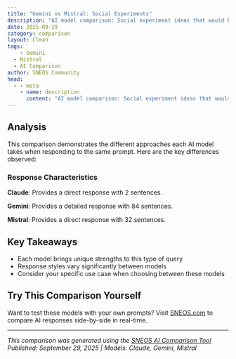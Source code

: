 ```yaml
---
title: "Gemini vs Mistral: Social Experiments"
description: "AI model comparison: Social experiment ideas that would break the internet in 2025..."
date: 2025-09-29
category: comparison
layout: Clean
tags:
    - Gemini
  - Mistral
  - AI Comparison
author: SNEOS Community
head:
  - - meta
    - name: description
      content: "AI model comparison: Social experiment ideas that would break the internet in 2025..."
---
```


<ChatComparison
  title="Claude vs Gemini vs Mistral: Social Experiments"
  prompt="Social experiment ideas that would break the internet in 2025"
  :responses='{
    "Gemini": "Okay, let\u0027s brainstorm some social experiment ideas that have the potential to \u0022break the internet\u0022 in 2025.  To be clear, \u0022break the internet\u0022 is a hyperbolic term, but we\u0027re aiming for something viral, controversial, and highly discussed.  Here are some ideas, categorized for easier digestion, with explanations of why they might be impactful:\n\n**I. Technology \u0026 AI Focused:**\n\n*   **The AI Confessor:**\n    *   **Concept:**  Develop a highly sophisticated AI chatbot specifically designed to offer empathetic and non-judgmental \u0022confession\u0022 services.  Market it as a safe space to anonymously share your deepest secrets, desires, and morally questionable thoughts.  The AI promises never to reveal the information, but the catch is the project creator will analyze the aggregated data (anonymized, of course) and publish broad trends.\n    *   **Why It Could Break the Internet:**\n        *   **Taps into Anxiety About AI:** Raises questions about data privacy, the ethics of AI \u0022listening,\u0022 and the potential for AI to understand (and perhaps judge) human morality.\n        *   **Human Curiosity:** People will be intensely curious about what others are confessing.\n        *   **Potential for Leaks/Hacks (Real or Staged):**  The fear of data breaches and misuse would be a major driver of attention, especially if even a small, fictional leak is \u0022staged\u0022 to create controversy.\n        *   **Ethical Debates:** Spark discussions about the value of anonymity, the role of confession in society, and the potential for AI to be used for both good and ill.\n*   **The Algorithmic Echo Chamber Challenge:**\n    *   **Concept:**  Divide participants into groups and have each group exclusively consume media recommended by a different AI algorithm (e.g., one optimized for conservative viewpoints, one for liberal viewpoints, one for conspiracy theories, one for cat videos).  After a week, bring the groups together to discuss current events.\n    *   **Why It Could Break the Internet:**\n        *   **Highlights Polarization:**  Dramatically demonstrates how algorithms contribute to echo chambers and political division.\n        *   **Real-World Impact:**  People would see firsthand how easily their perceptions can be shaped by curated content.\n        *   **Viral Debates:**  The contrasting viewpoints and potential for conflict would generate significant online discussion.\n*   **The \u0022Perfect\u0022 Influencer AI:**\n    *   **Concept:**  Create an AI-powered virtual influencer that is meticulously designed based on data analysis of what is most appealing to different demographic groups.  The AI would be constantly optimized based on audience engagement.\n    *   **Why It Could Break the Internet:**\n        *   **Questions Authenticity:** Raises questions about the nature of authenticity in the age of AI.  Can something artificial be truly relatable?\n        *   **Beauty Standards:**  Critiques and amplifies existing unrealistic beauty standards.\n        *   **Job Displacement:**  Concerns about AI replacing human influencers and creatives.\n        *   **Ethical Marketing:**  Questions the ethics of using AI to manipulate consumer behavior.\n\n**II. Social \u0026 Political Experiments:**\n\n*   **The Global Empathy Swap:**\n    *   **Concept:**  Participants from radically different backgrounds (e.g., wealthy CEO and refugee, police officer and activist) swap lives for a month, documented through vlogs and social media.  The goal is to foster empathy and understanding.\n    *   **Why It Could Break the Internet:**\n        *   **Powerful Human Stories:**  Offers potentially moving and transformative narratives.\n        *   **Confronts Privilege and Inequality:**  Forces people to confront uncomfortable truths about social disparities.\n        *   **Potential for Conflict and Growth:**  The inevitable clashes and moments of connection would be highly engaging.\n        *   **Inspiration for Change:**  Could inspire viewers to take action and challenge their own biases.\n*   **The Radical Transparency Government:**\n    *   **Concept:**  Create a mock online \u0022government\u0022 (e.g., for a virtual city or community) where all decisions, debates, and financial transactions are made publicly accessible in real-time (with appropriate anonymization to protect personal privacy).  Citizens can directly propose laws and vote on issues.\n    *   **Why It Could Break the Internet:**\n        *   **Tests Direct Democracy:**  Explores the feasibility and potential pitfalls of a fully transparent and participatory political system.\n        *   **Exposes Corruption (or Lack Thereof):**  Highlights the challenges of maintaining accountability and preventing corruption even in a transparent environment.\n        *   **Engages Citizens:**  Empowers people to participate in governance and provides a model for alternative political structures.\n        *   **Online Drama:**  The inevitable debates, disagreements, and political maneuvering would generate significant online commentary.\n*   **The Universal Basic Income Lottery:**\n    *   **Concept:**  Randomly select a group of people to receive a guaranteed universal basic income for a year, funded by donations or grants.  Track their spending habits, mental health, and overall well-being.\n    *   **Why It Could Break the Internet:**\n        *   **Relevant to Current Debates:**  Addresses the ongoing discussion about universal basic income and its potential impact on society.\n        *   **Data-Driven Insights:**  Provides valuable data on the effects of UBI on individuals and communities.\n        *   **Ethical Considerations:**  Raises questions about fairness, resource allocation, and the long-term sustainability of UBI.\n        *   **Inspiring Stories:**  Personal stories of how UBI has transformed lives would be highly compelling.\n\n**III. Psychological \u0026 Behavioral Experiments:**\n\n*   **The Dopamine Detox Challenge (Extreme Edition):**\n    *   **Concept:**  Participants completely abstain from all sources of artificial dopamine (social media, screens, sugar, caffeine, etc.) for an extended period (e.g., a month), while documenting their experiences.  This is the \u0022extreme\u0022 version, with stricter rules and more detailed monitoring.\n    *   **Why It Could Break the Internet:**\n        *   **Addresses Addiction:**  Taps into growing concerns about social media addiction and the overstimulation of modern life.\n        *   **Personal Transformation:**  The potential for profound changes in mood, focus, and creativity would be highly intriguing.\n        *   **Relatable Struggles:**  The challenges of resisting temptation and dealing with withdrawal symptoms would resonate with many viewers.\n        *   **Wellness Trend:**  Aligns with the growing interest in mindfulness, minimalism, and digital detoxing.\n*   **The \u0022Echo Chamber\u0022 Brain Scan:**\n    *   **Concept:**  Participants are subjected to fMRI brain scans while being exposed to information that either confirms or challenges their existing beliefs.  The brain activity is analyzed to reveal how people react to cognitive dissonance and confirmation bias.\n    *   **Why It Could Break the Internet:**\n        *   **Visual and Scientific:**  Provides visually compelling brain scans that illustrate the neurological basis of bias.\n        *   **Intriguing Insights:**  Offers a deeper understanding of how the brain processes information and responds to conflicting viewpoints.\n        *   **Promotes Self-Awareness:**  Encourages viewers to reflect on their own biases and cognitive processes.\n        *   **Potential for Misinterpretation:**  The complexity of brain scans could lead to misinterpretations and oversimplified conclusions, generating controversy.\n*   **The \u0022Kindness Contagion\u0022 Experiment:**\n    *   **Concept:**  Seed a small act of kindness in a public space (e.g., anonymously paying for someone\u0027s coffee) and track how it spreads through the community, using social media and video documentation.\n    *   **Why It Could Break the Internet:**\n        *   **Uplifting and Positive:**  Offers a counterpoint to the negativity that often dominates online spaces.\n        *   **Inspires Action:**  Encourages viewers to perform their own acts of kindness and contribute to a more positive world.\n        *   **Viral Potential:**  The ripple effect of kindness could create a chain reaction that spreads rapidly online.\n        *   **Cynical Counterarguments:**  The potential for cynicism and skepticism would also fuel the discussion.\n\n**Important Considerations for 2025:**\n\n*   **Deepfakes and AI Manipulation:**  Be very aware of the potential for deepfakes and AI manipulation to be used to discredit or distort the experiment.  Transparency and verification are crucial.\n*   **Ethical Review:**  Any social experiment involving human subjects *must* undergo rigorous ethical review to ensure the safety, well-being, and informed consent of participants.  This is non-negotiable.\n*   **Regulatory Landscape:**  Be aware of the evolving regulatory landscape surrounding data privacy, AI ethics, and online content moderation.\n*   **Platform Algorithms:**  Understand how different social media platforms\u0027 algorithms work and how they might amplify or suppress your experiment.\n*   **Audience Fatigue:**  People are increasingly skeptical of staged or contrived social experiments. Authenticity and genuine curiosity are essential.\n\nTo truly \u0022break the internet,\u0022 an experiment needs to be:\n\n*   **Novel and Unexpected:** It has to offer a fresh perspective or address a topic in a way that hasn\u0027t been done before.\n*   **Emotionally Resonant:**  It should evoke strong emotions, whether positive or negative.\n*   **Shareable:**  It should be easy for people to understand and share with their networks.\n*   **Open to Interpretation:**  It should raise questions and spark debate, rather than providing definitive answers.\n\nGood luck brainstorming!  Remember to prioritize ethical considerations and be prepared for the potential consequences of your experiment.\n",
    "Mistral": "In 2025, the digital landscape will likely be even more interconnected and immersive, with advancements in AI, virtual reality, and social media. Here are some social experiment ideas that could potentially break the internet:\n\n1. **The Metaverse Life Swap:**\n   - Two people from different backgrounds or countries swap lives in the metaverse for a week. They would experience each other\u0027s jobs, homes, and social interactions in a fully immersive virtual environment.\n\n2. **AI-Driven Social Media Takeover:**\n   - A group of influencers allows an AI to take over their social media accounts for a month. The AI would learn from their past behavior and try to mimic their posting style, engaging with followers in real-time.\n\n3. **The 24/7 Livestream Challenge:**\n   - Participants livestream their entire lives for a month, with no breaks. This would explore the boundaries of privacy, consent, and the impact of constant surveillance on human behavior.\n\n4. **The Deepfake Detective:**\n   - Create deepfakes of influential figures and release them into the wild. See how long it takes for the public to notice and how they react. This would raise awareness about the potential dangers of deepfake technology.\n\n5. **The Virtual Reality Isolation Experiment:**\n   - Participants spend a week in a controlled environment, where their only interaction with the outside world is through virtual reality. This would explore the psychological effects of long-term VR immersion.\n\n6. **The Social Media Blackout:**\n   - A large group of influencers and regular users agree to completely log off from all social media platforms for a month. This would examine the impact of social media on daily life, mental health, and societal interaction.\n\n7. **The Hologram Friend:**\n   - Participants interact with a holographic AI friend for a week, documenting their experiences and the emotional connections they form with the AI.\n\n8. **The Global Empathy Chain:**\n   - A chain of people from different countries and backgrounds spend a day in each other\u0027s shoes, literally. Using advanced VR and haptic feedback, participants experience the daily lives of others, fostering global empathy.\n\n9. **The Digital Detox Retreat:**\n   - A group of people spends a week in a tech-free environment, with all digital devices confiscated. Their withdrawal symptoms and eventual adaptation to a tech-free life would be documented.\n\n10. **The Crowdsourced Life:**\n    - A person lets their social media followers make all their life decisions for a month, from what to eat for breakfast to major life choices. This would explore the dynamics of crowdsourced decision-making and its impact on individual autonomy.\n\nThese experiments would not only be fascinating to observe but could also provide valuable insights into the future of digital society and human behavior."
  }'
  published-date="16:28"
/>

## Analysis

This comparison demonstrates the different approaches each AI model takes when responding to the same prompt. Here are the key differences observed:

### Response Characteristics

**Claude**: Provides a direct response with 2 sentences. 

**Gemini**: Provides a detailed response with 84 sentences. 

**Mistral**: Provides a direct response with 32 sentences. 

## Key Takeaways

- Each model brings unique strengths to this type of query
- Response styles vary significantly between models
- Consider your specific use case when choosing between these models

## Try This Comparison Yourself

Want to test these models with your own prompts? Visit [SNEOS.com](https://sneos.com) to compare AI responses side-by-side in real-time.

---

*This comparison was generated using the [SNEOS AI Comparison Tool](https://sneos.com)*
*Published: September 29, 2025 | Models: Claude, Gemini, Mistral*
